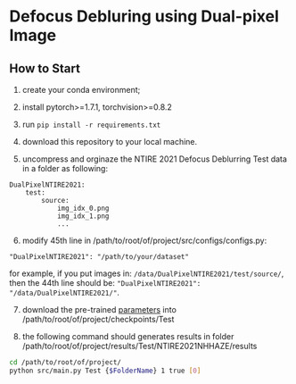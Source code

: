
# Defocus Debluring using Dual-pixel Image

## How to Start

1. create your conda environment;

2. install pytorch>=1.7.1, torchvision>=0.8.2

3. run `pip install -r requirements.txt`

4. download this repository to your local machine.

5. uncompress and orginaze the NTIRE 2021 Defocus Deblurring Test data in a folder as following:
```
DualPixelNTIRE2021:
    test:
        source:
            img_idx_0.png
            img_idx_1.png
            ...
```

6. modify 45th line in /path/to/root/of/project/src/configs/configs.py:

`"DualPixelNTIRE2021": "/path/to/your/dataset"`

for example, if you put images in: `/data/DualPixelNTIRE2021/test/source/`, then the 44th line should be: `"DualPixelNTIRE2021": "/data/DualPixelNTIRE2021/"`.

7. download the pre-trained [parameters](https://mailsdueducn-my.sharepoint.com/:u:/g/personal/201700181055_mail_sdu_edu_cn/EZqI7rKgTMRKmDpdS1Puy3kBOB3m7PgmGtO8srW0L18N5w?e=evqfii) into /path/to/root/of/project/checkpoints/Test

8. the following command should generates results in folder /path/to/root/of/project/results/Test/NTIRE2021NHHAZE/results

```bash
cd /path/to/root/of/project/
python src/main.py Test {$FolderName} 1 true [0]
```
